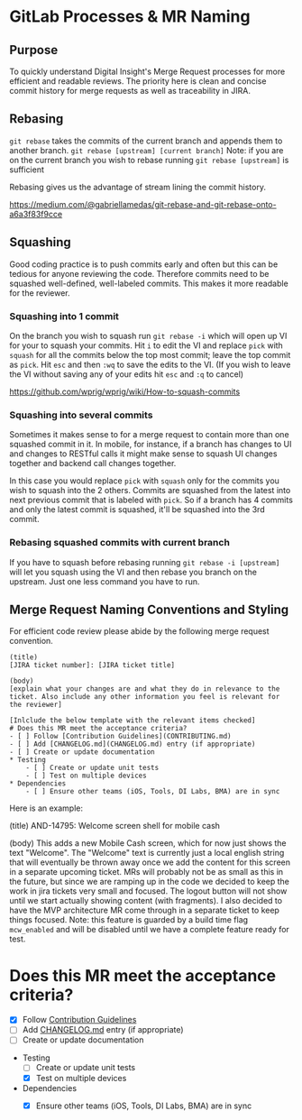 # GitLab Processes & MR Naming

## Purpose
To quickly understand Digital Insight's Merge Request processes for more efficient and readable reviews. The priority here is clean and concise commit history for merge requests as well as traceability in JIRA.

## Rebasing 
`git rebase` takes the commits of the current branch and appends them to another branch.
`git rebase [upstream] [current branch]`
Note: if you are on the current branch you wish to rebase running `git rebase [upstream]` is sufficient

Rebasing gives us the advantage of stream lining the commit history.

https://medium.com/@gabriellamedas/git-rebase-and-git-rebase-onto-a6a3f83f9cce

## Squashing
Good coding practice is to push commits early and often but this can be tedious for anyone reviewing the code. Therefore commits need to be squashed well-defined, well-labeled commits. This makes it more readable for the reviewer.

### Squashing into 1 commit
On the branch you wish to squash run `git rebase -i` which will open up VI for your to squash your commits. Hit `i` to edit the VI and replace `pick` with `squash` for all the commits below the top most commit; leave the top commit as `pick`. Hit `esc` and then `:wq` to save the edits to the VI. (If you wish to leave the VI without saving any of your edits hit `esc` and `:q` to cancel)

https://github.com/wprig/wprig/wiki/How-to-squash-commits

### Squashing into several commits
Sometimes it makes sense to for a merge request to contain more than one squashed commit in it. In mobile, for instance, if a branch has changes to UI and changes to RESTful calls it might make sense to squash UI changes together and backend call changes together.

In this case you would replace `pick` with `squash` only for the commits you wish to squash into the 2 others. Commits are squashed from the latest into next previous commit that is labeled with `pick`. So if a branch has 4 commits and only the latest commit is squashed, it'll be squashed into the 3rd commit.

### Rebasing squashed commits with current branch
If you have to squash before rebasing running `git rebase -i [upstream]` will let you squash using the VI and then rebase you branch on the upstream. Just one less command you have to run.

## Merge Request Naming Conventions and Styling
For efficient code review please abide by the following merge request convention.
```
(title)
[JIRA ticket number]: [JIRA ticket title]

(body)
[explain what your changes are and what they do in relevance to the ticket. Also include any other information you feel is relevant for the reviewer]

[Inlclude the below template with the relevant items checked]
# Does this MR meet the acceptance criteria?
- [ ] Follow [Contribution Guidelines](CONTRIBUTING.md)
- [ ] Add [CHANGELOG.md](CHANGELOG.md) entry (if appropriate)
- [ ] Create or update documentation
* Testing
    - [ ] Create or update unit tests
    - [ ] Test on multiple devices
* Dependencies
    - [ ] Ensure other teams (iOS, Tools, DI Labs, BMA) are in sync  
```  
    
Here is an example:


(title)
AND-14795: Welcome screen shell for mobile cash

(body)
This adds a new Mobile Cash screen, which for now just shows the text "Welcome". The "Welcome" text is currently just a local english string that will eventually be thrown away once we add the content for this screen in a separate upcoming ticket. MRs will probably not be as small as this in the future, but since we are ramping up in the code we decided to keep the work in jira tickets very small and focused. 
The logout button will not show until we start actually showing content (with fragments). 
I also decided to have the MVP architecture MR come through in a separate ticket to keep things focused. 
Note: this feature is guarded by a build time flag `mcw_enabled` and will be disabled until we have a complete feature ready for test. 
# Does this MR meet the acceptance criteria?
- [x] Follow [Contribution Guidelines](CONTRIBUTING.md)
- [ ] Add [CHANGELOG.md](CHANGELOG.md) entry (if appropriate)
- [ ] Create or update documentation
* Testing
    - [ ] Create or update unit tests
    - [x] Test on multiple devices
* Dependencies
    - [x] Ensure other teams (iOS, Tools, DI Labs, BMA) are in sync  

